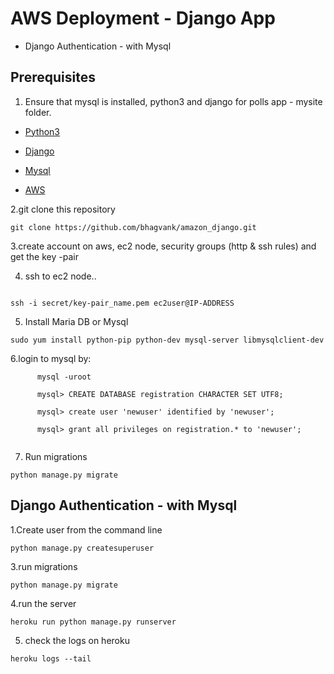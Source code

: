 # AWS Deployment - Django App

  
  * Django Authentication - with Mysql
## Prerequisites

1. Ensure that mysql is installed, python3 and django for polls app - mysite folder.

  * [Python3](https://www.python.org/downloads/)

  * [Django](https://docs.djangoproject.com/en/2.0/topics/install/#installing-official-release)

  * [Mysql](https://dev.mysql.com/downloads/mysql/)
  
  * [AWS](https://aws.amazon.com)

2.git clone this repository
```
git clone https://github.com/bhagvank/amazon_django.git

```

3.create account on aws, ec2 node, security groups (http & ssh rules) and get the key -pair

4. ssh to ec2 node..
```

ssh -i secret/key-pair_name.pem ec2user@IP-ADDRESS
```

5. Install Maria DB or Mysql 
```
sudo yum install python-pip python-dev mysql-server libmysqlclient-dev
```
6.login to mysql by:
```
      mysql -uroot

      mysql> CREATE DATABASE registration CHARACTER SET UTF8;
      
      mysql> create user 'newuser' identified by 'newuser';

      mysql> grant all privileges on registration.* to 'newuser';
      
```  
7. Run migrations
```
python manage.py migrate
```
## Django Authentication - with Mysql

1.Create user from the command line
```
python manage.py createsuperuser

```

3.run migrations
```
python manage.py migrate

```
4.run the server
```
heroku run python manage.py runserver
```
5. check the logs on heroku
```
heroku logs --tail
```
